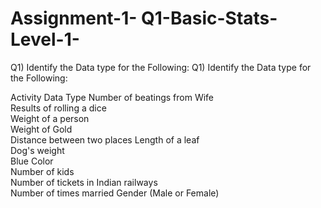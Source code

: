 # Assignment-1- Q1-Basic-Stats-Level-1-
Q1) Identify the Data type for the Following:
Q1) Identify the Data type for the Following:

Activity	Data Type
Number of beatings from Wife	
Results of rolling a dice	
Weight of a person	
Weight of Gold	
Distance between two places	
Length of a leaf	
Dog's weight	
Blue Color	
Number of kids	
Number of tickets in Indian railways	
Number of times married	
Gender (Male or Female)	
